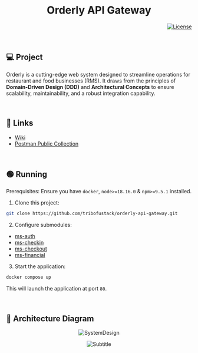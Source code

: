<h1 align="center">Orderly API Gateway</h1>

<p align="right">
  <a href="#-license">
    <img alt="License" src="https://img.shields.io/static/v1?label=license&message=MIT&color=ed2945&labelColor=000000">
  </a>
</p>

<br>

## 💻 Project


Orderly is a cutting-edge web system designed to streamline operations for restaurant and food businesses (RMS). It draws from the principles of **Domain-Driven Design (DDD)** and **Architectural Concepts** to ensure scalability, maintainability, and a robust integration capability.

<br>

## 🔗 Links

- [Wiki](https://github.com/tribofustack/orderly-api-gateway/wiki)
- [Postman Public Collection](https://documenter.getpostman.com/view/13574011/2s9YsM8WDL)

<br>

## 🟢 Running

Prerequisites: Ensure you have `docker`, `node>=18.16.0` & `npm>=9.5.1` installed.

1. Clone this project:

```sh
git clone https://github.com/tribofustack/orderly-api-gateway.git
```

2. Configure submodules:
  - [ms-auth](<https://github.com/tribofustack/ms-auth.git>)
  - [ms-checkin](<https://github.com/tribofustack/ms-checkin.git>)
  - [ms-checkout](<https://github.com/tribofustack/ms-checkout.git>)
  - [ms-financial](<https://github.com/tribofustack/ms-financial.git>)

3. Start the application:

```sh
docker compose up
```

This will launch the application at port `80`.


<br>

## 📌 Architecture Diagram

<div align="center">

  ![SystemDesign](https://github.com/user-attachments/assets/c441a853-498d-4c5c-a2e3-c5ff3dc89707)

  ![Subtitle](https://github.com/user-attachments/assets/4de6ec1e-a7c9-4a69-86b4-acef7dcef7d6)


</div>

<br>
